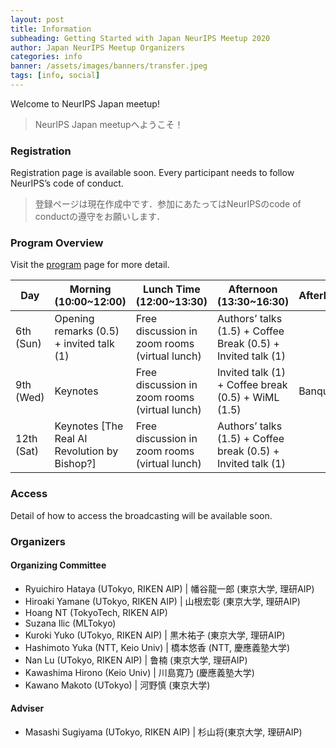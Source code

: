 ```yaml
---
layout: post
title: Information
subheading: Getting Started with Japan NeurIPS Meetup 2020
author: Japan NeurIPS Meetup Organizers
categories: info
banner: /assets/images/banners/transfer.jpeg
tags: [info, social]
---
```


Welcome to NeurIPS Japan meetup! 
> NeurIPS Japan meetupへようこそ！

### Registration
Registration page is available soon. Every participant needs to follow NeurIPS’s code of conduct. 
> 登録ページは現在作成中です．参加にあたってはNeurIPSのcode of conductの遵守をお願いします．

### Program Overview

Visit the [program](/program.html) page for more detail.

| Day | Morning (10:00~12:00) | Lunch Time (12:00~13:30) | Afternoon (13:30~16:30) | Afterhours  |
| ---------- | -------------------------------------------- | --------------------------------------------- | ------------------------------------------------------------- | ------- |
| 6th (Sun)  | Opening remarks (0.5) + invited talk (1)     | Free discussion in zoom rooms (virtual lunch) | Authors’ talks (1.5) + Coffee Break (0.5) + Invited talk (1)  |         |
| 9th (Wed)  | Keynotes                                     | Free discussion in zoom rooms (virtual lunch) | Invited talk (1) + Coffee break (0.5) + WiML (1.5)            | Banquet |
| 12th (Sat) | Keynotes [The Real AI Revolution by Bishop?] | Free discussion in zoom rooms (virtual lunch) | Authors’ talks (1.5) +  Coffee break (0.5) + Invited talk (1) |         |

### Access

Detail of how to access the broadcasting will be available soon.


### Organizers
#### Organizing Committee 
- Ryuichiro Hataya (UTokyo, RIKEN AIP) \| 幡谷龍一郎 (東京大学, 理研AIP)
- Hiroaki Yamane (UTokyo, RIKEN AIP) \| 山根宏彰 (東京大学, 理研AIP)
- Hoang NT (TokyoTech, RIKEN AIP)
- Suzana Ilic (MLTokyo)
- Kuroki Yuko (UTokyo, RIKEN AIP) \| 黒木祐子 (東京大学, 理研AIP)
- Hashimoto Yuka (NTT, Keio Univ) \| 橋本悠香 (NTT, 慶應義塾大学)
- Nan Lu (UTokyo, RIKEN AIP) \| 鲁楠 (東京大学, 理研AIP)
- Kawashima Hirono (Keio Univ) \| 川島寛乃 (慶應義塾大学)
- Kawano Makoto (UTokyo) \| 河野慎 (東京大学)

#### Adviser
- Masashi Sugiyama (UTokyo, RIKEN AIP)  \| 杉山将(東京大学, 理研AIP)

